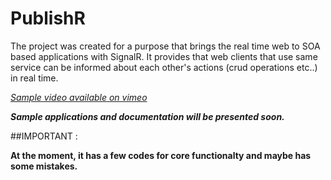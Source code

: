 PublishR
========

The project was created for a purpose that brings the real time web to SOA based applications with SignalR. 
It provides that web clients that use same service can be informed about each other's actions (crud operations etc..) in real time. 

_[Sample video available on vimeo]( https://vimeo.com/63431591 "Simple PublishR demo")_

**_Sample applications and documentation will be presented soon._**

##IMPORTANT :

**At the moment, it has a few codes for core functionalty and maybe has some mistakes.**
